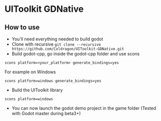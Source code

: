 # UIToolkit GDNative

## How to use
- You'll need everything needed to build godot
- Clone with recursive `git clone --recursive https://github.com/Coldragon/UIToolkit-GDNative.git`
- Build godot-cpp, go inside the godot-cpp folder and use scons
```
scons platform=<your_platform> generate_bindings=yes
```
For example on Windows
```
scons platform=windows generate_bindings=yes
```
- Build the UIToolkit library 

```
scons platform=windows
```
- You can now launch the godot demo project in the game folder (Tested with Godot master during beta3+)
